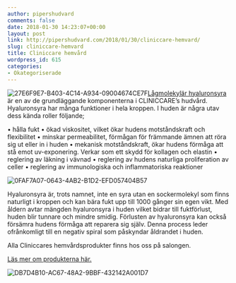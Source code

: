 ```yaml
---
author: pipershudvard
comments: false
date: 2018-01-30 14:23:07+00:00
layout: post
link: http://pipershudvard.com/2018/01/30/cliniccare-hemvard/
slug: cliniccare-hemvard
title: Cliniccare hemvård
wordpress_id: 615
categories:
- Okategoriserade
---
```


![27E6F9E7-B403-4C14-A934-09004674CE7F](https://pipershudvard.files.wordpress.com/2018/01/27e6f9e7-b403-4c14-a934-09004674ce7f.jpeg?w=2048)[Lågmolekylär hyaluronsyra](http://pipershudvard.com/ansiktsbehandlingar-cliniccare/) är en av de grundläggande komponenterna i CLINICCARE’s hudvård. Hyaluronsyra har många funktioner i hela kroppen. I huden är några utav dess kända roller följande;

• hålla fukt
• ökad viskositet, vilket ökar hudens motståndskraft och flexibilitet
• minskar permeabilitet, förmågan för främmande ämnen att röra sig ut eller in i huden
• mekanisk motståndskraft, ökar hudens förmåga att stå emot uv-exponering. Verkar som ett skydd för kollagen och elastin
• reglering av läkning i vävnad
• reglering av hudens naturliga proliferation av celler
• reglering av immunologiska och inflammatoriska reaktioner

![0FAF7A07-0643-4AB2-B1D2-EFD057404B57](https://pipershudvard.files.wordpress.com/2018/01/0faf7a07-0643-4ab2-b1d2-efd057404b57.jpeg?w=2048)

Hyaluronsyra är, trots namnet, inte en syra utan en sockermolekyl som finns naturligt i kroppen och kan bära fukt upp till 1000 gånger sin egen vikt. Med åldern avtar mängden hyaluronsyra i huden vilket bidrar till fuktförlust, huden blir tunnare och mindre smidig. Förlusten av hyaluronsyra kan också försämra hudens förmåga att reparera sig själv. Denna process leder ofrånkomligt till en negativ spiral som påskyndar åldrandet i huden.

Alla Cliniccares hemvårdsprodukter finns hos oss på salongen.

[Läs mer om produkterna här.](http://mimass.se/produkt-kategori/hudvard/cliniccare-hemvard/)

![DB7D4B10-AC67-48A2-9BBF-432142A001D7](https://pipershudvard.files.wordpress.com/2018/01/db7d4b10-ac67-48a2-9bbf-432142a001d7.jpeg?w=2048)
